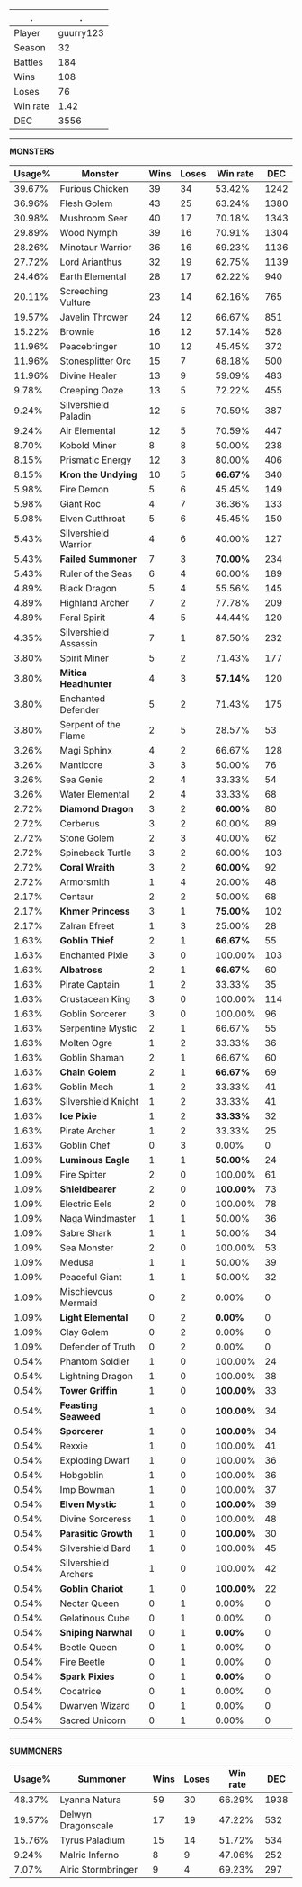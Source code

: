 .|.
|-|-
Player|guurry123
Season|32
Battles|184
Wins|108
Loses|76
Win rate|1.42
DEC|3556

---
**MONSTERS**

Usage%|Monster|Wins|Loses|Win rate|DEC|
-|-|-|-|-|-|
39.67%|Furious Chicken|39|34|53.42%|1242|
36.96%|Flesh Golem|43|25|63.24%|1380|
30.98%|Mushroom Seer|40|17|70.18%|1343|
29.89%|Wood Nymph|39|16|70.91%|1304|
28.26%|Minotaur Warrior|36|16|69.23%|1136|
27.72%|Lord Arianthus|32|19|62.75%|1139|
24.46%|Earth Elemental|28|17|62.22%|940|
20.11%|Screeching Vulture|23|14|62.16%|765|
19.57%|Javelin Thrower|24|12|66.67%|851|
15.22%|Brownie|16|12|57.14%|528|
11.96%|Peacebringer|10|12|45.45%|372|
11.96%|Stonesplitter Orc|15|7|68.18%|500|
11.96%|Divine Healer|13|9|59.09%|483|
9.78%|Creeping Ooze|13|5|72.22%|455|
9.24%|Silvershield Paladin|12|5|70.59%|387|
9.24%|Air Elemental|12|5|70.59%|447|
8.70%|Kobold Miner|8|8|50.00%|238|
8.15%|Prismatic Energy|12|3|80.00%|406|
8.15%|**Kron the Undying**|10|5|**66.67%**|340|
5.98%|Fire Demon|5|6|45.45%|149|
5.98%|Giant Roc|4|7|36.36%|133|
5.98%|Elven Cutthroat|5|6|45.45%|150|
5.43%|Silvershield Warrior|4|6|40.00%|127|
5.43%|**Failed Summoner**|7|3|**70.00%**|234|
5.43%|Ruler of the Seas|6|4|60.00%|189|
4.89%|Black Dragon|5|4|55.56%|145|
4.89%|Highland Archer|7|2|77.78%|209|
4.89%|Feral Spirit|4|5|44.44%|120|
4.35%|Silvershield Assassin|7|1|87.50%|232|
3.80%|Spirit Miner|5|2|71.43%|177|
3.80%|**Mitica Headhunter**|4|3|**57.14%**|120|
3.80%|Enchanted Defender|5|2|71.43%|175|
3.80%|Serpent of the Flame|2|5|28.57%|53|
3.26%|Magi Sphinx|4|2|66.67%|128|
3.26%|Manticore|3|3|50.00%|76|
3.26%|Sea Genie|2|4|33.33%|54|
3.26%|Water Elemental|2|4|33.33%|68|
2.72%|**Diamond Dragon**|3|2|**60.00%**|80|
2.72%|Cerberus|3|2|60.00%|89|
2.72%|Stone Golem|2|3|40.00%|62|
2.72%|Spineback Turtle|3|2|60.00%|103|
2.72%|**Coral Wraith**|3|2|**60.00%**|92|
2.72%|Armorsmith|1|4|20.00%|48|
2.17%|Centaur|2|2|50.00%|68|
2.17%|**Khmer Princess**|3|1|**75.00%**|102|
2.17%|Zalran Efreet|1|3|25.00%|28|
1.63%|**Goblin Thief**|2|1|**66.67%**|55|
1.63%|Enchanted Pixie|3|0|100.00%|103|
1.63%|**Albatross**|2|1|**66.67%**|60|
1.63%|Pirate Captain|1|2|33.33%|35|
1.63%|Crustacean King|3|0|100.00%|114|
1.63%|Goblin Sorcerer|3|0|100.00%|96|
1.63%|Serpentine Mystic|2|1|66.67%|55|
1.63%|Molten Ogre|1|2|33.33%|36|
1.63%|Goblin Shaman|2|1|66.67%|60|
1.63%|**Chain Golem**|2|1|**66.67%**|69|
1.63%|Goblin Mech|1|2|33.33%|41|
1.63%|Silvershield Knight|1|2|33.33%|41|
1.63%|**Ice Pixie**|1|2|**33.33%**|32|
1.63%|Pirate Archer|1|2|33.33%|25|
1.63%|Goblin Chef|0|3|0.00%|0|
1.09%|**Luminous Eagle**|1|1|**50.00%**|24|
1.09%|Fire Spitter|2|0|100.00%|61|
1.09%|**Shieldbearer**|2|0|**100.00%**|73|
1.09%|Electric Eels|2|0|100.00%|78|
1.09%|Naga Windmaster|1|1|50.00%|36|
1.09%|Sabre Shark|1|1|50.00%|34|
1.09%|Sea Monster|2|0|100.00%|53|
1.09%|Medusa|1|1|50.00%|39|
1.09%|Peaceful Giant|1|1|50.00%|32|
1.09%|Mischievous Mermaid|0|2|0.00%|0|
1.09%|**Light Elemental**|0|2|**0.00%**|0|
1.09%|Clay Golem|0|2|0.00%|0|
1.09%|Defender of Truth|0|2|0.00%|0|
0.54%|Phantom Soldier|1|0|100.00%|24|
0.54%|Lightning Dragon|1|0|100.00%|38|
0.54%|**Tower Griffin**|1|0|**100.00%**|33|
0.54%|**Feasting Seaweed**|1|0|**100.00%**|34|
0.54%|**Sporcerer**|1|0|**100.00%**|34|
0.54%|Rexxie|1|0|100.00%|41|
0.54%|Exploding Dwarf|1|0|100.00%|36|
0.54%|Hobgoblin|1|0|100.00%|36|
0.54%|Imp Bowman|1|0|100.00%|37|
0.54%|**Elven Mystic**|1|0|**100.00%**|39|
0.54%|Divine Sorceress|1|0|100.00%|48|
0.54%|**Parasitic Growth**|1|0|**100.00%**|30|
0.54%|Silvershield Bard|1|0|100.00%|45|
0.54%|Silvershield Archers|1|0|100.00%|42|
0.54%|**Goblin Chariot**|1|0|**100.00%**|22|
0.54%|Nectar Queen|0|1|0.00%|0|
0.54%|Gelatinous Cube|0|1|0.00%|0|
0.54%|**Sniping Narwhal**|0|1|**0.00%**|0|
0.54%|Beetle Queen|0|1|0.00%|0|
0.54%|Fire Beetle|0|1|0.00%|0|
0.54%|**Spark Pixies**|0|1|**0.00%**|0|
0.54%|Cocatrice|0|1|0.00%|0|
0.54%|Dwarven Wizard|0|1|0.00%|0|
0.54%|Sacred Unicorn|0|1|0.00%|0|

---
**SUMMONERS**

Usage%|Summoner|Wins|Loses|Win rate|DEC|
-|-|-|-|-|-|
48.37%|Lyanna Natura|59|30|66.29%|1938|
19.57%|Delwyn Dragonscale|17|19|47.22%|532|
15.76%|Tyrus Paladium|15|14|51.72%|534|
9.24%|Malric Inferno|8|9|47.06%|252|
7.07%|Alric Stormbringer|9|4|69.23%|297|
